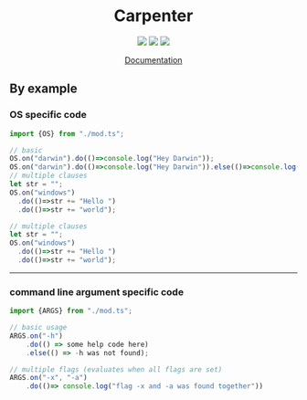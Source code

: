 

<h1 align="center">Carpenter</h1>
<p align="center">
  
  <img src="https://img.shields.io/github/workflow/status/duart38/Carpenter/Test%20module?label=Tests&style=for-the-badge" />
  <img src="https://img.shields.io/github/license/duart38/Carpenter?color=yellow&style=for-the-badge" />
  <img src="https://img.shields.io/github/v/release/duart38/Carpenter?style=for-the-badge" />

  
</p>

<a align="center" href="https://doc.deno.land/https/deno.land/x/carpenter@v0.0.1/mod.ts">
  
  Documentation
  
</a>

## By example
### OS specific code
```JavaScript
import {OS} from "./mod.ts";

// basic
OS.on("darwin").do(()=>console.log("Hey Darwin"));
OS.on("darwin").do(()=>console.log("Hey Darwin")).else(()=>console.log("something else"));
// multiple clauses
let str = "";
OS.on("windows")
  .do(()=>str += "Hello ")
  .do(()=>str += "world");

// multiple clauses
let str = "";
OS.on("windows")
  .do(()=>str += "Hello ")
  .do(()=>str += "world");
```
---
### command line argument specific code
```JavaScript
import {ARGS} from "./mod.ts";

// basic usage
ARGS.on("-h")
    .do(() => some help code here)
    .else(() => -h was not found);

// multiple flags (evaluates when all flags are set)
ARGS.on("-x", "-a")
    .do(()=> console.log("flag -x and -a was found together"))
```
